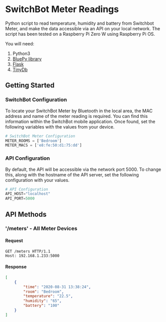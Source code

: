 # SwitchBot Meter Readings
Python script to read temperature, humidity and battery from Switchbot Meter, and make the data accessible via an API on your local network. The script has been tested on a Raspberry Pi Zero W using Raspberry Pi OS.

You will need:
1. Python3
2. [BluePy library](https://github.com/IanHarvey/bluepy)
3. [Flask](https://github.com/pallets/flask)
4. [TinyDb](https://github.com/msiemens/tinydb)

## Getting Started

### SwitchBot Configuration

To locate your SwitchBot Meter by Bluetooth in the local area, the MAC address and name of the meter reading is required. You can find this information within the SwitchBot mobile application. Once found, set the following variables with the values from your device.

```python
# SwitchBot Meter Configuration
METER_ROOMS = ['Bedroom']
METER_MACS = ['e8:fe:50:d1:75:dd']
```

### API Configuration

By default, the API will be accessible via the network port 5000. To change this, along with the hostname of the API server, set the following configuration with your values.

```python
# API Configuration
API_HOST="localhost"
API_PORT=5000
```

## API Methods

### '/meters' - All Meter Devices

#### Request

```http
GET /meters HTTP/1.1
Host: 192.168.1.233:5000
```

#### Response

```json
[
    {
        "time": "2020-08-31 13:38:24",
        "room": "Bedroom",
        "temperature": "22.5",
        "humidity": "65",
        "battery": "100"
    }
]
```